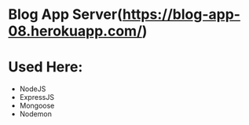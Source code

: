 # Blog App  Server(https://blog-app-08.herokuapp.com/)

# Used Here:

- NodeJS
- ExpressJS
- Mongoose
- Nodemon
